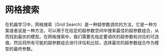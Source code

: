 # 网格搜索

在机器学习中，网格搜索（Grid Search）是一种超参数调优的方法，它是一种方案或者说是一种方法，可以用于在给定的超参数空间中搜索最佳的超参数组合，从而找到最优的模型。在网格搜索中，我们需要先指定要调优的超参数和对应的可选值，然后将所有可能的超参数组合进行评估和比较，选择最优的超参数组合作为模型的最终参数。